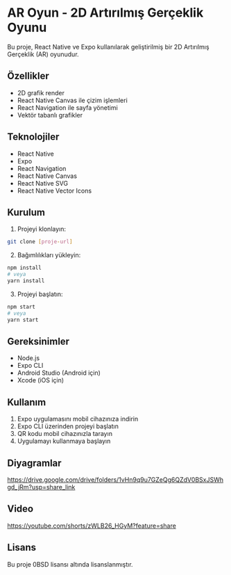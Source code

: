# AR Oyun  - 2D Artırılmış Gerçeklik Oyunu

Bu proje, React Native ve Expo kullanılarak geliştirilmiş bir 2D Artırılmış Gerçeklik (AR) oyunudur.

## Özellikler

- 2D grafik render
- React Native Canvas ile çizim işlemleri
- React Navigation ile sayfa yönetimi
- Vektör tabanlı grafikler

## Teknolojiler

- React Native
- Expo
- React Navigation
- React Native Canvas
- React Native SVG
- React Native Vector Icons

## Kurulum

1. Projeyi klonlayın:
```bash
git clone [proje-url]
```

2. Bağımlılıkları yükleyin:
```bash
npm install
# veya
yarn install
```

3. Projeyi başlatın:
```bash
npm start
# veya
yarn start
```

## Gereksinimler

- Node.js
- Expo CLI
- Android Studio (Android için)
- Xcode (iOS için)

## Kullanım

1. Expo uygulamasını mobil cihazınıza indirin
2. Expo CLI üzerinden projeyi başlatın
3. QR kodu mobil cihazınızla tarayın
4. Uygulamayı kullanmaya başlayın

## Diyagramlar

https://drive.google.com/drive/folders/1vHn9q9u7GZeQg6QZdV0BSxJSWhgd_jRm?usp=share_link

## Video

https://youtube.com/shorts/zWLB26_HGyM?feature=share

## Lisans

Bu proje 0BSD lisansı altında lisanslanmıştır.
